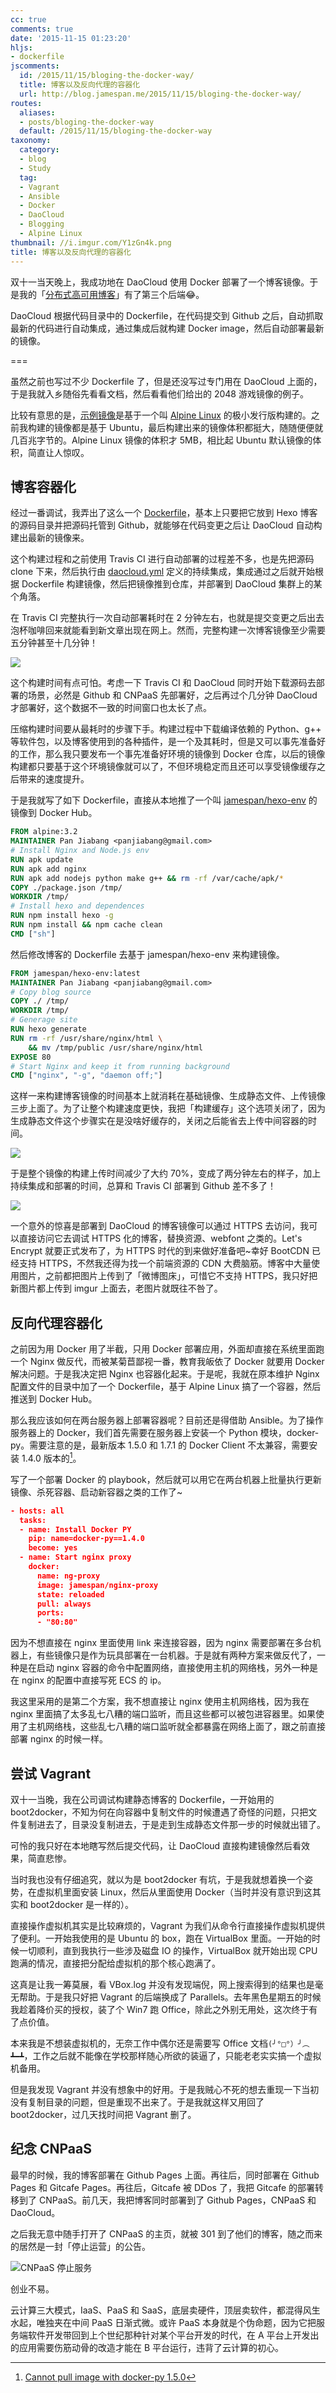 ```yaml
---
cc: true
comments: true
date: '2015-11-15 01:23:20'
hljs:
- dockerfile
jscomments:
  id: /2015/11/15/bloging-the-docker-way/
  title: 博客以及反向代理的容器化
  url: http://blog.jamespan.me/2015/11/15/bloging-the-docker-way/
routes:
  aliases:
  - posts/bloging-the-docker-way
  default: /2015/11/15/bloging-the-docker-way
taxonomy:
  category:
  - blog
  - Study
  tag:
  - Vagrant
  - Ansible
  - Docker
  - DaoCloud
  - Blogging
  - Alpine Linux
thumbnail: //i.imgur.com/Y1zGn4k.png
title: 博客以及反向代理的容器化
---
```


双十一当天晚上，我成功地在 DaoCloud 使用 Docker 部署了一个博客镜像。于是我的「[分布式高可用博客][7]」有了第三个后端😂。

DaoCloud 根据代码目录中的 Dockerfile，在代码提交到 Github 之后，自动抓取最新的代码进行自动集成，通过集成后就构建 Docker image，然后自动部署最新的镜像。

===



虽然之前也写过不少 Dockerfile 了，但是还没写过专门用在 DaoCloud 上面的，于是我就入乡随俗先看看文档，然后看看他们给出的 2048 游戏镜像的例子。

比较有意思的是，[示例镜像][2]是基于一个叫 [Alpine Linux][1] 的极小发行版构建的。之前我构建的镜像都是基于 Ubuntu，最后构建出来的镜像体积都挺大，随随便便就几百兆字节的。Alpine Linux 镜像的体积才 5MB，相比起 Ubuntu 默认镜像的体积，简直让人惊叹。

## 博客容器化 ##

经过一番调试，我弄出了这么一个 [Dockerfile][3]，基本上只要把它放到 Hexo 博客的源码目录并把源码托管到 Github，就能够在代码变更之后让 DaoCloud 自动构建出最新的镜像来。

这个构建过程和之前使用 Travis CI 进行自动部署的过程差不多，也是先把源码 clone 下来，然后执行由 [daocloud.yml][4] 定义的持续集成，集成通过之后就开始根据 Dockerfile 构建镜像，然后把镜像推到仓库，并部署到 DaoCloud 集群上的某个角落。

在 Travis CI 完整执行一次自动部署耗时在 2 分钟左右，也就是提交变更之后出去泡杯咖啡回来就能看到新文章出现在网上。然而，完整构建一次博客镜像至少需要五分钟甚至十几分钟！

![](https://i.imgur.com/rhwPcXQ.png)

这个构建时间有点可怕。考虑一下 Travis CI 和 DaoCloud 同时开始下载源码去部署的场景，必然是 Github 和 CNPaaS 先部署好，之后再过个几分钟 DaoCloud 才部署好，这个数据不一致的时间窗口也太长了点。

压缩构建时间要从最耗时的步骤下手。构建过程中下载编译依赖的 Python、g++ 等软件包，以及博客使用到的各种插件，是一个及其耗时，但是又可以事先准备好的工作，那么我只要发布一个事先准备好环境的镜像到 Docker 仓库，以后的镜像构建都只要基于这个环境镜像就可以了，不但环境稳定而且还可以享受镜像缓存之后带来的速度提升。

于是我就写了如下 Dockerfile，直接从本地推了一个叫 [jamespan/hexo-env][5] 的镜像到 Docker Hub。


```dockerfile
FROM alpine:3.2
MAINTAINER Pan Jiabang <panjiabang@gmail.com> 
# Install Nginx and Node.js env
RUN apk update
RUN apk add nginx
RUN apk add nodejs python make g++ && rm -rf /var/cache/apk/*
COPY ./package.json /tmp/
WORKDIR /tmp/
# Install hexo and dependences
RUN npm install hexo -g 
RUN npm install && npm cache clean
CMD ["sh"]
```

然后修改博客的 Dockerfile 去基于 jamespan/hexo-env 来构建镜像。

```dockerfile
FROM jamespan/hexo-env:latest
MAINTAINER Pan Jiabang <panjiabang@gmail.com> 
# Copy blog source
COPY ./ /tmp/
WORKDIR /tmp/
# Generage site
RUN hexo generate
RUN rm -rf /usr/share/nginx/html \
    && mv /tmp/public /usr/share/nginx/html
EXPOSE 80
# Start Nginx and keep it from running background
CMD ["nginx", "-g", "daemon off;"]
```

这样一来构建博客镜像的时间基本上就消耗在基础镜像、生成静态文件、上传镜像三步上面了。为了让整个构建速度更快，我把「构建缓存」这个选项关闭了，因为生成静态文件这个步骤实在是没啥好缓存的，关闭之后能省去上传中间容器的时间。

![](https://i.imgur.com/2GQqxA3.png)

于是整个镜像的构建上传时间减少了大约 70%，变成了两分钟左右的样子，加上持续集成和部署的时间，总算和 Travis CI 部署到 Github 差不多了！

![](https://i.imgur.com/eYYQ187.png)

一个意外的惊喜是部署到 DaoCloud 的博客镜像可以通过 HTTPS 去访问，我可以直接访问它去调试 HTTPS 化的博客，替换资源、webfont 之类的。Let's Encrypt 就要正式发布了，为 HTTPS 时代的到来做好准备吧~幸好 BootCDN 已经支持 HTTPS，不然我还得为找一个前端资源的 CDN 大费脑筋。博客中大量使用图片，之前都把图片上传到了「微博图床」，可惜它不支持 HTTPS，我只好把新图片都上传到 imgur 上面去，老图片就既往不咎了。

## 反向代理容器化 ##

之前因为用 Docker 用了半截，只用 Docker 部署应用，外面却直接在系统里面跑一个 Nginx 做反代，而被某菊苣鄙视一番，教育我皈依了 Docker 就要用 Docker 解决问题。于是我决定把 Nginx 也容器化起来。于是呢，我就在原本维护 Nginx 配置文件的目录中加了一个 Dockerfile，基于 Alpine Linux 搞了一个容器，然后推送到 Docker Hub。

那么我应该如何在两台服务器上部署容器呢？目前还是得借助 Ansible。为了操作服务器上的 Docker，我们首先需要在服务器上安装一个 Python 模块，docker-py。需要注意的是，最新版本 1.5.0 和 1.7.1 的 Docker Client 不太兼容，需要安装 1.4.0 版本的[^1]。

[^1]: [Cannot pull image with docker-py 1.5.0][6]

写了一个部署 Docker 的 playbook，然后就可以用它在两台机器上批量执行更新镜像、杀死容器、启动新容器之类的工作了~

```json
- hosts: all
  tasks:
  - name: Install Docker PY
    pip: name=docker-py==1.4.0 
    become: yes
  - name: Start nginx proxy
    docker:
      name: ng-proxy
      image: jamespan/nginx-proxy
      state: reloaded
      pull: always
      ports: 
      - "80:80"
```

因为不想直接在 nginx 里面使用 link 来连接容器，因为 nginx 需要部署在多台机器上，有些镜像只是作为玩具部署在一台机器。于是就有两种方案来做反代了，一种是在启动 nginx 容器的命令中配置网络，直接使用主机的网络栈，另外一种是在 nginx 的配置中直接写死 ECS 的 ip。

我这里采用的是第二个方案，我不想直接让 nginx 使用主机网络栈，因为我在 nginx 里面搞了太多乱七八糟的端口监听，而且这些都可以被包进容器里。如果使用了主机网络栈，这些乱七八糟的端口监听就全都暴露在网络上面了，跟之前直接部署 nginx 的时候一样。

## 尝试 Vagrant ##

双十一当晚，我在公司调试构建静态博客的 Dockerfile，一开始用的 boot2docker，不知为何在向容器中复制文件的时候遭遇了奇怪的问题，只把文件复制进去了，目录没复制进去，于是走到生成静态文件那一步的时候就出错了。

可怜的我只好在本地瞎写然后提交代码，让 DaoCloud 直接构建镜像然后看效果，简直悲惨。

当时我也没有仔细追究，就以为是 boot2docker 有坑，于是我就想着换一个姿势，在虚拟机里面安装 Linux，然后从里面使用 Docker（当时并没有意识到这其实和 boot2docker 是一样的）。

直接操作虚拟机其实是比较麻烦的，Vagrant 为我们从命令行直接操作虚拟机提供了便利。一开始我使用的是 Ubuntu 的 box，跑在 VirtualBox 里面。一开始的时候一切顺利，直到我执行一些涉及磁盘 IO 的操作，VirtualBox 就开始出现 CPU 跑满的情况，直接把分配给虚拟机的那个核心跑满了。

这真是让我一筹莫展，看 VBox.log 并没有发现端倪，网上搜索得到的结果也是毫无帮助。于是我只好把 Vagrant 的后端换成了 Parallels。去年黑色星期五的时候我趁着降价买的授权，装了个 Win7 跑 Office，除此之外别无用处，这次终于有了点价值。

本来我是不想装虚拟机的，无奈工作中偶尔还是需要写 Office 文档`(╯°□°）╯︵ ┻━┻`，工作之后就不能像在学校那样随心所欲的装逼了，只能老老实实搞一个虚拟机备用。

但是我发现 Vagrant 并没有想象中的好用。于是我贼心不死的想去重现一下当初没有复制目录的问题，但是重现不出来了。于是我就这样又用回了 boot2docker，过几天找时间把 Vagrant 删了。

## 纪念 CNPaaS ##

最早的时候，我的博客部署在 Github Pages 上面。再往后，同时部署在 Github Pages 和 Gitcafe Pages。再往后，Gitcafe 被 DDos 了，我把 Gitcafe 的部署转移到了 CNPaaS。前几天，我把博客同时部署到了 Github Pages，CNPaaS 和 DaoCloud。

之后我无意中随手打开了 CNPaaS 的主页，就被 301 到了他们的博客，随之而来的居然是一封「停止运营」的公告。

![CNPaaS 停止服务](https://i.imgur.com/JNIfGDt.png)

创业不易。

云计算三大模式，IaaS、PaaS 和 SaaS，底层卖硬件，顶层卖软件，都混得风生水起，唯独夹在中间 PaaS 日渐式微。或许 PaaS 本身就是个伪命题，因为它把服务端软件开发带回到上个世纪那种针对某个平台开发的时代，在 A 平台上开发出的应用需要伤筋动骨的改造才能在 B 平台运行，违背了云计算的初心。


[1]: http://alpinelinux.org/
[2]: https://github.com/DaoCloud/dao-2048/
[3]: https://github.com/JamesPan/blog-src/blob/caec690978af9aa96bd7837f86aa46c886bd436e/Dockerfile
[4]: https://github.com/JamesPan/blog-src/blob/master/daocloud.yml
[5]: https://hub.docker.com/r/jamespan/hexo-env/
[6]: https://github.com/docker/docker-py/issues/807
[7]: /2015/10/26/ha-deployment-for-blog/